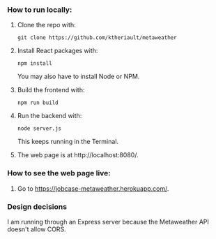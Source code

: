 ### How to run locally:

1. Clone the repo with:

    `git clone https://github.com/ktheriault/metaweather`

2. Install React packages with:

    `npm install`

    You may also have to install Node or NPM.

3. Build the frontend with:

    `npm run build`

4. Run the backend with:

    `node server.js`

    This keeps running in the Terminal.

5. The web page is at http://localhost:8080/.

### How to see the web page live:

1. Go to https://jobcase-metaweather.herokuapp.com/.

### Design decisions

I am running through an Express server because the Metaweather API doesn't allow CORS.
